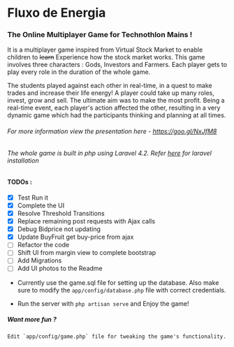 # Fluxo de Energia
### The Online Multiplayer Game for Technothlon Mains !
It is a multiplayer game inspired from Virtual Stock Market to enable children to ~~learn~~ Experience how the stock market works.
This game involves three characters : Gods, Investors and Farmers. Each player gets to play every role 
in the duration of the whole game.

The students played against each other in real-time, in a quest to make trades and increase their life energy! A player could take up many roles, invest, grow and sell. The ultimate aim was to make the most profit. Being a real-time event, each player's action affected the other, resulting in a very dynamic game which had the participants thinking and planning at all times.

###### For more information view the presentation here - https://goo.gl/NxJfM8

###### The whole game is built in php using Laravel 4.2. Refer <a href="https://laravel.com/docs/4.2/installation"> here</a> for laravel installation

#### TODOs : 
- [x] Test Run it
- [x] Complete the UI
- [x] Resolve Threshold Transitions
- [x] Replace remaining post requests with Ajax calls
- [x] Debug Bidprice not updating
- [x] Update BuyFruit get buy-price from ajax
- [ ] Refactor the code
- [ ] Shift UI from margin view to complete bootstrap
- [ ] Add Migrations
- [ ] Add UI photos to the Readme

* Currently use the game.sql file for setting up the database. Also make sure to modify the `app/config/database.php` file with correct credentials.

*  Run the server with 
		`php artisan serve`
	and Enjoy the game!

##### Want more fun ?
	Edit `app/config/game.php` file for tweaking the game's functionality.
